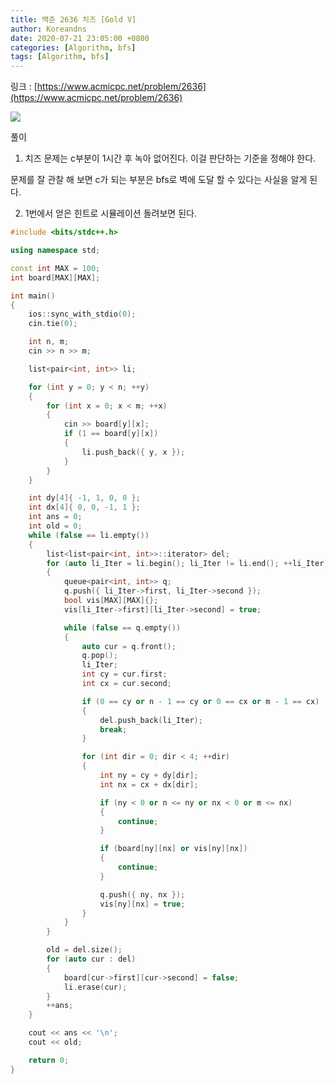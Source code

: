 ```yaml
---
title: 백준 2636 치즈 [Gold V]
author: Koreandns
date: 2020-07-21 23:05:00 +0800
categories: [Algorithm, bfs]
tags: [Algorithm, bfs]
---
```




링크 : [https://www.acmicpc.net/problem/2636](https://www.acmicpc.net/problem/2636)



![](..\..\img\acm1.png)



풀이

1. 치즈 문제는 c부분이 1시간 후 녹아 없어진다. 이걸 판단하는 기준을 정해야 한다.

문제를 잘 관찰 해 보면 c가 되는 부분은 bfs로 벽에 도달 할 수 있다는 사실을 알게 된다.

2. 1번에서 얻은 힌트로 시뮬레이션 돌려보면 된다.



```c++
#include <bits/stdc++.h>

using namespace std;

const int MAX = 100;
int board[MAX][MAX];

int main()
{
	ios::sync_with_stdio(0);
	cin.tie(0);

	int n, m;
	cin >> n >> m;

	list<pair<int, int>> li;

	for (int y = 0; y < n; ++y)
	{
		for (int x = 0; x < m; ++x)
		{
			cin >> board[y][x];
			if (1 == board[y][x])
			{
				li.push_back({ y, x });
			}
		}
	}

	int dy[4]{ -1, 1, 0, 0 };
	int dx[4]{ 0, 0, -1, 1 };
	int ans = 0;
	int old = 0;
	while (false == li.empty())
	{
		list<list<pair<int, int>>::iterator> del;
		for (auto li_Iter = li.begin(); li_Iter != li.end(); ++li_Iter)
		{
			queue<pair<int, int>> q;
			q.push({ li_Iter->first, li_Iter->second });
			bool vis[MAX][MAX]{};
			vis[li_Iter->first][li_Iter->second] = true;

			while (false == q.empty())
			{
				auto cur = q.front();
				q.pop();
				li_Iter;
				int cy = cur.first;
				int cx = cur.second;

				if (0 == cy or n - 1 == cy or 0 == cx or m - 1 == cx)
				{
					del.push_back(li_Iter);
					break;
				}

				for (int dir = 0; dir < 4; ++dir)
				{
					int ny = cy + dy[dir];
					int nx = cx + dx[dir];

					if (ny < 0 or n <= ny or nx < 0 or m <= nx)
					{
						continue;
					}

					if (board[ny][nx] or vis[ny][nx])
					{
						continue;
					}

					q.push({ ny, nx });
					vis[ny][nx] = true;
				}
			}
		}

		old = del.size();
		for (auto cur : del)
		{
			board[cur->first][cur->second] = false;
			li.erase(cur);
		}
		++ans;
	}

	cout << ans << '\n';
	cout << old;

	return 0;
}

```

